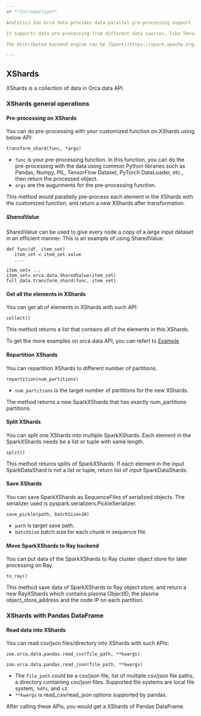 ```yaml
---
## **Introduction**

Analytics Zoo Orca data provides data-parallel pre-processing support for Python AI.

It supports data pre-processing from different data sources, like TensorFlow DataSet, PyTorch DataLoader, MXNet DataLoader, etc. and it supports various data format, like Pandas DataFrame, Numpy, Images, Parquet.

The distributed backend engine can be [Spark](https://spark.apache.org/) or [Ray](https://github.com/ray-project/ray). We now support spark-based transformations to do the pre-processing, and provide functionality to seamlessly move data to Ray cluster for later Ray based training/inference. 

---
```

## **XShards**

XShards is a collection of data in Orca data API. 

### **XShards general operations**

#### **Pre-processing on XShards**

You can do pre-processing with your customized function on XShards using below API:
```
transform_shard(func, *args)
```
* `func` is your pre-processing function. In this function, you can do the pre-processing with the data using common Python libraries such as Pandas, Numpy, PIL, TensorFlow Dataset, PyTorch DataLoader, etc., then return the processed object. 
* `args` are the augurments for the pre-processing function.

This method would parallelly pre-process each element in the XShards with the customized function, and return a new XShards after transformation.

##### **SharedValue**
SharedValue can be used to give every node a copy of a large input dataset in an efficient manner.
This is an example of using SharedValue:
```
def func(df, item_set)
   item_set = item_set.value
   ....

item_set= ...
item_set= orca.data.SharedValue(item_set)
full_data.transform_shard(func, item_set)
```

#### **Get all the elements in XShards**

You can get all of elements in XShards with such API:
```
collect()
```
This method returns a list that contains all of the elements in this XShards.

To get the more examples on orca data API, you can refert to [Example](https://github.com/intel-analytics/analytics-zoo/tree/master/pyzoo/zoo/examples/orca/data)

#### **Repartition XShards**

You can repartition XShards to different number of partitions.
```
repartition(num_partitions)
```
* `num_partitions` is the target number of partitions for the new XShards.

The method returns a new SparkXShards that has exactly num_partitions partitions.


#### **Split XShards**

You can split one XShards into multiple SparkXShards. Each element in the SparkXShards needs be a list or tuple with same length.
```
split()
```
This method returns splits of SparkXShards. If each element in the input SparkDataShard is not a list or tuple, return list of input SparkDataShards.

#### **Save XShards**

You can save SparkXShards as SequenceFiles of serialized objects.
The serializer used is pyspark.serializers.PickleSerializer.
```
save_pickle(path, batchSize=10)
```
* `path` is target save path.
* `batchSize` batch size for each chunk in sequence file.

#### **Move SparkXShards to Ray backend**

You can put data of the SparkXShards to Ray cluster object store for later processing on Ray.
```
to_ray()
```
This method save data of SparkXShards to Ray object store, and return a new RayXShards which contains plasma ObjectID, the plasma object_store_address and the node IP on each partition.

### **XShards with Pandas DataFrame**

#### **Read data into XShards**

You can read csv/json files/directory into XShards with such APIs:
```
zoo.orca.data.pandas.read_csv(file_path, **kwargs)

zoo.orca.data.pandas.read_json(file_path, **kwargs)
```
* The `file_path` could be a csv/json file, list of multiple csv/json file paths, a directory containing csv/json files. Supported file systems are local file system,` hdfs`, and `s3`.
* `**kwargs` is read_csv/read_json options supported by pandas.

After calling these APIs, you would get a XShards of Pandas DataFrame.


